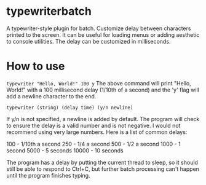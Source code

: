 # typewriterbatch
A typewriter-style plugin for batch. Customize delay between characters printed to the screen.
It can be useful for loading menus or adding aesthetic to console utilities. The delay can be customized in milliseconds.

# How to use
```typewriter "Hello, World!" 100 y```
The above command will print "Hello, World!" with a 100 millisecond delay (1/10th of a second) and the 'y' flag will add a newline character to the end.

```typewriter (string) (delay time) (y/n newline)```

If y/n is not specified, a newline is added by default. The program will check to ensure the delay is a valid number and is not negative. I would not recommend using very large numbers. Here is a list of common delays:

100 - 1/10th a second
250 - 1/4 a second
500 - 1/2 a second
1000 - 1 second
5000 - 5 seconds
10000 - 10 seconds 

The program has a delay by putting the current thread to sleep, so it should still be able to respond to Ctrl+C, but further batch processing can't happen until the program finishes typing.
